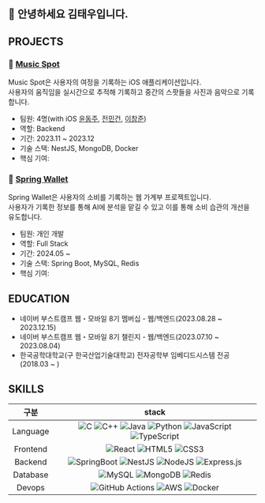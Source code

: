 ## 👋 안녕하세요 김태우입니다.
## PROJECTS
### 🎵 [Music Spot](https://github.com/boostcampwm2023/iOS01-MusicSpot)
Music Spot은 사용자의 여정을 기록하는 iOS 애플리케이션입니다. <br>
사용자의 움직임을 실시간으로 추적해 기록하고 중간의 스팟들을 사진과 음악으로 기록합니다.

- 팀원: 4명(with iOS [윤동주](https://github.com/yoondj98), [전민건](https://github.com/PushedGun), [이창준](https://github.com/SwiftyJunnos))
- 역할: Backend
- 기간: 2023.11 ~ 2023.12
- 기술 스택: NestJS, MongoDB, Docker
- 핵심 기여:

### 📝 [Spring Wallet](https://github.com/twoo1999/SpringWallet)
Spring Wallet은 사용자의 소비를 기록하는 웹 가계부 프로젝트입니다. <br>
사용자가 기록한 정보를 통해 AI에 분석을 맡길 수 있고 이를 통해 소비 습관의 개선을 유도합니다.

- 팀원: 개인 개발
- 역할: Full Stack
- 기간: 2024.05 ~ 
- 기술 스택: Spring Boot, MySQL, Redis
- 핵심 기여:


## EDUCATION
- 네이버 부스트캠프 웹・모바일 8기 멤버십 - 웹/백엔드(2023.08.28 ~ 2023.12.15)
- 네이버 부스트캠프 웹・모바일 8기 챌린지 - 웹/백엔드(2023.07.10 ~ 2023.08.04)
- 한국공학대학교(구 한국산업기술대학교) 전자공학부 임베디드시스템 전공(2018.03 ~ )

## SKILLS
| 구분 | stack |
| :-: | :-: |
| Language | ![C](https://img.shields.io/badge/c-%2300599C.svg?style=for-the-badge&logo=c&logoColor=white) ![C++](https://img.shields.io/badge/c++-%2300599C.svg?style=for-the-badge&logo=c%2B%2B&logoColor=white) ![Java](https://img.shields.io/badge/java-%23ED8B00.svg?style=for-the-badge&logo=openjdk&logoColor=white) ![Python](https://img.shields.io/badge/python-3670A0?style=for-the-badge&logo=python&logoColor=ffdd54) ![JavaScript](https://img.shields.io/badge/javascript-%23323330.svg?style=for-the-badge&logo=javascript&logoColor=%23F7DF1E) ![TypeScript](https://img.shields.io/badge/typescript-%23007ACC.svg?style=for-the-badge&logo=typescript&logoColor=white) |
|Frontend |	![React](https://img.shields.io/badge/react-%2320232a.svg?style=for-the-badge&logo=react&logoColor=%2361DAFB) ![HTML5](https://img.shields.io/badge/html5-%23E34F26.svg?style=for-the-badge&logo=html5&logoColor=white) ![CSS3](https://img.shields.io/badge/css3-%231572B6.svg?style=for-the-badge&logo=css3&logoColor=white) |
|Backend | ![SpringBoot](https://img.shields.io/badge/springboot-6DB33F?style=for-the-badge&logo=springboot&logoColor=white) ![NestJS](https://img.shields.io/badge/nestjs-%23E0234E.svg?style=for-the-badge&logo=nestjs&logoColor=white) ![NodeJS](https://img.shields.io/badge/node.js-6DA55F?style=for-the-badge&logo=node.js&logoColor=white) ![Express.js](https://img.shields.io/badge/express.js-%23404d59.svg?style=for-the-badge&logo=express&logoColor=%2361DAFB) |
|Database | 	![MySQL](https://img.shields.io/badge/mysql-4479A1.svg?style=for-the-badge&logo=mysql&logoColor=white) ![MongoDB](https://img.shields.io/badge/MongoDB-%234ea94b.svg?style=for-the-badge&logo=mongodb&logoColor=white) ![Redis](https://img.shields.io/badge/redis-%23DD0031.svg?style=for-the-badge&logo=redis&logoColor=white) |
|Devops | ![GitHub Actions](https://img.shields.io/badge/github%20actions-%232671E5.svg?style=for-the-badge&logo=githubactions&logoColor=white)	![AWS](https://img.shields.io/badge/AWS-%23FF9900.svg?style=for-the-badge&logo=amazon-aws&logoColor=white) ![Docker](https://img.shields.io/badge/docker-%230db7ed.svg?style=for-the-badge&logo=docker&logoColor=white)|



